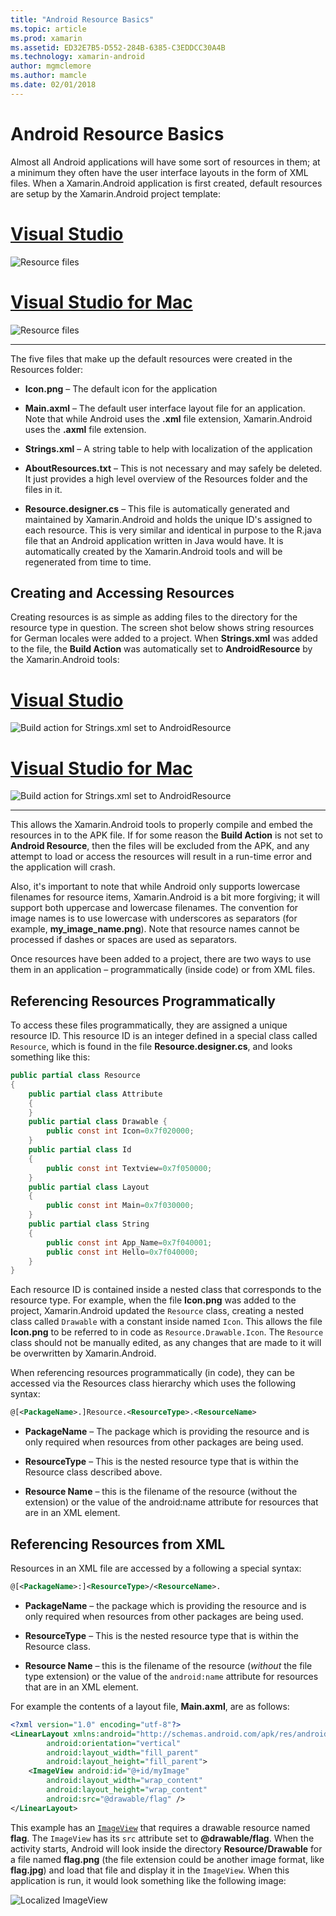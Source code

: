 ```yaml
---
title: "Android Resource Basics"
ms.topic: article
ms.prod: xamarin
ms.assetid: ED32E7B5-D552-284B-6385-C3EDDCC30A4B
ms.technology: xamarin-android
author: mgmclemore
ms.author: mamcle
ms.date: 02/01/2018
---
```


# Android Resource Basics

Almost all Android applications will have some sort of resources in
them; at a minimum they often have the user interface layouts in the
form of XML files. When a Xamarin.Android application is first created,
default resources are setup by the Xamarin.Android project template:

# [Visual Studio](#tab/vswin)

![Resource files](android-resource-basics-images/01-resource-files-vs.png)
 
# [Visual Studio for Mac](#tab/vsmac)

![Resource files](android-resource-basics-images/01-resource-files-xs.png)
 
-----

The five files that make up the default resources were created in the
Resources folder:

-  **Icon.png** &ndash; The default icon for the application

-  **Main.axml** &ndash; The default user interface layout file for an
   application. Note that while Android uses the **.xml** file
   extension, Xamarin.Android uses the **.axml** file extension.

-  **Strings.xml** &ndash; A string table to help with localization of
   the application

-  **AboutResources.txt** &ndash; This is not necessary and may safely
   be deleted. It just provides a high level overview of the Resources
   folder and the files in it.

-  **Resource.designer.cs** &ndash; This file is automatically
   generated and maintained by Xamarin.Android and holds the unique
   ID's assigned to each resource. This is very similar and identical
   in purpose to the R.java file that an Android application written in
   Java would have. It is automatically created by the Xamarin.Android
   tools and will be regenerated from time to time.

<a name="Creating_and_Accessing_Resources" />

## Creating and Accessing Resources

Creating resources is as simple as adding files to the directory for
the resource type in question. The screen shot below shows string
resources for German locales were added to a project. When
**Strings.xml** was added to the file, the **Build Action** was
automatically set to **AndroidResource** by the Xamarin.Android tools:

# [Visual Studio](#tab/vswin)

![Build action for Strings.xml set to AndroidResource](android-resource-basics-images/02-build-action-vs.png)
 
# [Visual Studio for Mac](#tab/vsmac)

![Build action for Strings.xml set to AndroidResource](android-resource-basics-images/02-build-action-xs.png)
 
-----
 

This allows the Xamarin.Android tools to properly compile and embed the
resources in to the APK file. If for some reason the **Build Action**
is not set to **Android Resource**, then the files will be excluded
from the APK, and any attempt to load or access the resources will
result in a run-time error and the application will crash.

Also, it's important to note that while Android only supports lowercase
filenames for resource items, Xamarin.Android is a bit more forgiving;
it will support both uppercase and lowercase filenames. The convention
for image names is to use lowercase with underscores as separators (for
example, **my\_image\_name.png**). Note that resource names cannot be
processed if dashes or spaces are used as separators.

Once resources have been added to a project, there are two ways to use
them in an application &ndash; programmatically (inside code) or from
XML files.

<a name="Referencing_Resources_Programmatically" />

## Referencing Resources Programmatically

To access these files programmatically, they are assigned a unique
resource ID. This resource ID is an integer defined in a special class
called `Resource`, which is found in the file **Resource.designer.cs**,
and looks something like this:

```csharp
public partial class Resource
{
    public partial class Attribute
    {
    }
    public partial class Drawable {
        public const int Icon=0x7f020000;
    }
    public partial class Id
    {
        public const int Textview=0x7f050000;
    }
    public partial class Layout
    {
        public const int Main=0x7f030000;
    }
    public partial class String
    {
        public const int App_Name=0x7f040001;
        public const int Hello=0x7f040000;
    }
}
```

Each resource ID is contained inside a nested class that corresponds to
the resource type. For example, when the file **Icon.png** was added to
the project, Xamarin.Android updated the `Resource` class, creating a
nested class called `Drawable` with a constant inside named `Icon`.
This allows the file **Icon.png** to be referred to in code as
`Resource.Drawable.Icon`. The `Resource` class should not be manually
edited, as any changes that are made to it will be overwritten by
Xamarin.Android.

When referencing resources programmatically (in code), they can be
accessed via the Resources class hierarchy which uses the following
syntax:

```xml
@[<PackageName>.]Resource.<ResourceType>.<ResourceName>
```

-  **PackageName** &ndash; The package which is providing the resource
   and is only required when resources from other packages are being
   used.

-  **ResourceType** &ndash; This is the nested resource type that is
   within the Resource class described above.

-  **Resource Name** &ndash; this is the filename of the resource
   (without the extension) or the value of the android:name attribute
   for resources that are in an XML element.

<a name="Referencing_Resources_from_XML" />

## Referencing Resources from XML

Resources in an XML file are accessed by a following a special syntax:

```xml
@[<PackageName>:]<ResourceType>/<ResourceName>.
```

-  **PackageName** &ndash; the package which is providing the resource
   and is only required when resources from other packages are being
   used.

-  **ResourceType** &ndash; This is the nested resource type that is
   within the Resource class.

-  **Resource Name** &ndash; this is the filename of the resource
   (*without* the file type extension) or the value of the
   `android:name` attribute for resources that are in an XML element.

For example the contents of a layout file, **Main.axml**, are as
follows:

```xml
<?xml version="1.0" encoding="utf-8"?>
<LinearLayout xmlns:android="http://schemas.android.com/apk/res/android"
        android:orientation="vertical"
        android:layout_width="fill_parent"
        android:layout_height="fill_parent">
    <ImageView android:id="@+id/myImage"
        android:layout_width="wrap_content"
        android:layout_height="wrap_content"
        android:src="@drawable/flag" />
</LinearLayout>
```

This example has an
[`ImageView`](https://developer.xamarin.com/recipes/android/controls/imageview) that requires a
drawable resource named **flag**. The `ImageView` has its `src`
attribute set to **@drawable/flag**. When the activity starts, Android
will look inside the directory **Resource/Drawable** for a file named
**flag.png** (the file extension could be another image format, like
**flag.jpg**) and load that file and display it in the `ImageView`.
When this application is run, it would look something like the
following image:

![Localized ImageView](android-resource-basics-images/03-localized-screenshot.png)

